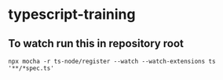 # typescript-training

## To watch run this in repository root
`npx mocha -r ts-node/register --watch --watch-extensions ts '**/*spec.ts'`
